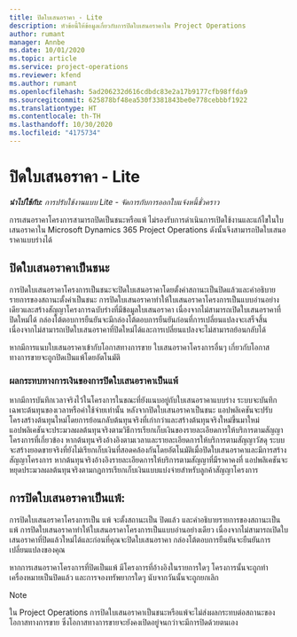 ```yaml
---
title: ปิดใบเสนอราคา - Lite
description: หัวข้อนี้ให้ข้อมูลเกี่ยวกับการปิดใบเสนอราคาใน Project Operations
author: rumant
manager: Annbe
ms.date: 10/01/2020
ms.topic: article
ms.service: project-operations
ms.reviewer: kfend
ms.author: rumant
ms.openlocfilehash: 5ad206232d616cdbdc83e2a17b9177cfb98ffda9
ms.sourcegitcommit: 625878bf48ea530f3381843be0e778cebbbf1922
ms.translationtype: HT
ms.contentlocale: th-TH
ms.lasthandoff: 10/30/2020
ms.locfileid: "4175734"
---
```

# <a name="close-a-quote---lite"></a>ปิดใบเสนอราคา - Lite

_**นำไปใช้กับ:** การปรับใช้งานแบบ Lite - จัดการกับการออกใบแจ้งหนี้ชั่วคราว_

การเสนอราคาโครงการสามารถปิดเป็นชนะหรือแพ้ ไม่รองรับการดำเนินการเปิดใช้งานและแก้ไขในใบเสนอราคาใน Microsoft Dynamics 365 Project Operations ดังนั้นจึงสามารถปิดใบเสนอราคาแบบร่างได้

## <a name="close-a-quote-as-won"></a>ปิดใบเสนอราคาเป็นชนะ

การปิดใบเสนอราคาโครงการเป็นชนะจะปิดใบเสนอราคาโดยตั้งค่าสถานะเป็นปิดแล้วและคำอธิบายรายการของสถานะตั้งค่าเป็นชนะ การปิดใบเสนอราคาทำให้ใบเสนอราคาโครงการเป็นแบบอ่านอย่างเดียวและสร้างสัญญาโครงการฉบับร่างที่มีข้อมูลใบเสนอราคา เนื่องจากไม่สามารถเปิดใบเสนอราคาที่ปิดใหม่ได้ กล่องโต้ตอบการยืนยันจะมีกล่องโต้ตอบการยืนยันก่อนที่การเปลี่ยนแปลงจะเสร็จสิ้น เนื่องจากไม่สามารถเปิดใบเสนอราคาที่ปิดใหม่ได้และการเปลี่ยนแปลงจะไม่สามารถย้อนกลับได้

หากมีการแนบใบเสนอราคาเข้ากับโอกาสทางการขาย ใบเสนอราคาโครงการอื่นๆ เกี่ยวกับโอกาสทางการขายจะถูกปิดเป็นแพ้โดยอัตโนมัติ

### <a name="financial-impact-of-closing-a-quote-as-won"></a>ผลกระทบทางการเงินของการปิดใบเสนอราคาเป็นแพ้

หากมีการบันทึกเวลาจริงไว้ในโครงการในขณะที่ยังแนบอยู่กับใบเสนอราคาแบบร่าง ระบบจะบันทึกเฉพาะต้นทุนของเวลาหรือค่าใช้จ่ายเท่านั้น หลังจากปิดใบเสนอราคาเป็นชนะ แอปพลิเคชันจะปรับโครงสร้างต้นทุนใหม่โดยการย้อนกลับต้นทุนจริงที่เก่ากว่าและสร้างต้นทุนจริงใหม่ขึ้นมาใหม่ แอปพลิเคชันจะประมวลผลต้นทุนจริงตามวิธีการเรียกเก็บเงินของรายละเอียดการให้บริการตามสัญญาโครงการที่เกี่ยวข้อง หากต้นทุนจริงอ้างอิงตามเวลาและรายละเอียดการให้บริการตามสัญญาวัสดุ ระบบจะสร้างยอดขายจริงที่ยังไม่เรียกเก็บเงินที่สอดคล้องกันโดยอัตโนมัติเมื่อปิดใบเสนอราคาและมีการสร้างสัญญาโครงการ หากต้นทุนจริงอ้างอิงรายละเอียดการให้บริการตามสัญญาที่มีราคาคงที่ แอปพลิเคชันจะหยุดประมวลผลต้นทุนจริงตามกฎการเรียกเก็บเงินแบบแบ่งจ่ายสำหรับลูกค้าสัญญาโครงการ

## <a name="closing-a-quote-as-lost"></a>การปิดใบเสนอราคาเป็นแพ้:

การปิดใบเสนอราคาโครงการเป็น แพ้ จะตั้งสถานะเป็น ปิดแล้ว และคำอธิบายรายการของสถานะเป็นแพ้ การปิดใบเสนอราคาทำให้ใบเสนอราคาโครงการเป็นแบบอ่านอย่างเดียว เนื่องจากไม่สามารถเปิดใบเสนอราคาที่ปิดแล้วใหม่ได้และก่อนที่คุณจะปิดใบเสนอราคา กล่องโต้ตอบการยืนยันจะยืนยันการเปลี่ยนแปลงของคุณ

หากการเสนอราคาโครงการที่ปิดเป็นแพ้ มีโครงการที่อ้างอิงในรายการใดๆ โครงการนั้นจะถูกทำเครื่องหมายเป็นปิดแล้ว และการจองทรัพยากรใดๆ นับจากวันนั้นจะถูกยกเลิก

> [!NOTE]
> ใน Project Operations การปิดใบเสนอราคาเป็นชนะหรือแพ้จะไม่ส่งผลกระทบต่อสถานะของโอกาสทางการขาย ซึ่งโอกาสทางการขายจะยังคงเปิดอยู่จนกว่าจะมีการปิดด้วยตนเอง

